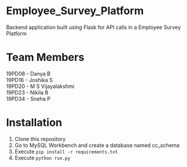 # Employee_Survey_Platform

Backend application built using Flask for API calls in a Employee Survey Platform

# Team Members

19PD08 - Danya B   
19PD16 - Joshika S    
19PD20 - M S Vijayalakshmi   
19PD23 - Nikila B    
19PD34 - Sneha P   

# Installation

1. Clone this repository
2. Go to MySQL Workbench and create a database named cc_schema
3. Execute ```pip install -r requirements.txt```
4. Execute ```python run.py```




